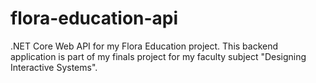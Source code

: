 # flora-education-api
.NET Core Web API for my Flora Education project. This backend application is part of my finals project for my faculty subject "Designing Interactive Systems".
